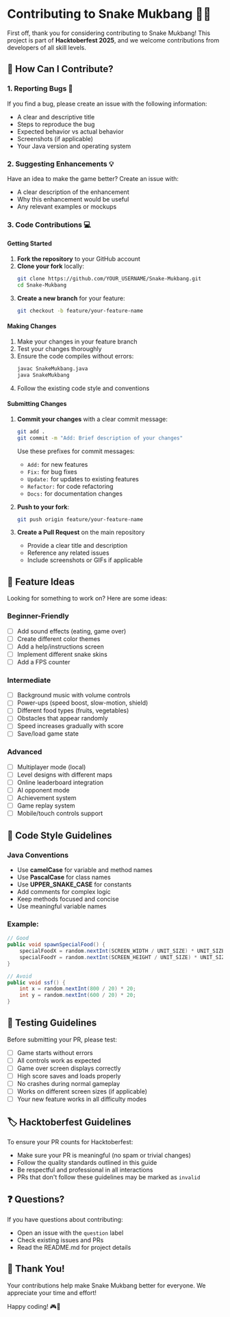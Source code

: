 # Contributing to Snake Mukbang 🐍🍜

First off, thank you for considering contributing to Snake Mukbang! This project is part of **Hacktoberfest 2025**, and we welcome contributions from developers of all skill levels.

## 🎯 How Can I Contribute?

### 1. Reporting Bugs 🐛

If you find a bug, please create an issue with the following information:

- A clear and descriptive title
- Steps to reproduce the bug
- Expected behavior vs actual behavior
- Screenshots (if applicable)
- Your Java version and operating system

### 2. Suggesting Enhancements 💡

Have an idea to make the game better? Create an issue with:

- A clear description of the enhancement
- Why this enhancement would be useful
- Any relevant examples or mockups

### 3. Code Contributions 💻

#### Getting Started

1. **Fork the repository** to your GitHub account
2. **Clone your fork** locally:
   ```bash
   git clone https://github.com/YOUR_USERNAME/Snake-Mukbang.git
   cd Snake-Mukbang
   ```
3. **Create a new branch** for your feature:
   ```bash
   git checkout -b feature/your-feature-name
   ```

#### Making Changes

1. Make your changes in your feature branch
2. Test your changes thoroughly
3. Ensure the code compiles without errors:
   ```bash
   javac SnakeMukbang.java
   java SnakeMukbang
   ```
4. Follow the existing code style and conventions

#### Submitting Changes

1. **Commit your changes** with a clear commit message:

   ```bash
   git add .
   git commit -m "Add: Brief description of your changes"
   ```

   Use these prefixes for commit messages:

   - `Add:` for new features
   - `Fix:` for bug fixes
   - `Update:` for updates to existing features
   - `Refactor:` for code refactoring
   - `Docs:` for documentation changes

2. **Push to your fork**:

   ```bash
   git push origin feature/your-feature-name
   ```

3. **Create a Pull Request** on the main repository
   - Provide a clear title and description
   - Reference any related issues
   - Include screenshots or GIFs if applicable

## 🎨 Feature Ideas

Looking for something to work on? Here are some ideas:

### Beginner-Friendly

- [ ] Add sound effects (eating, game over)
- [ ] Create different color themes
- [ ] Add a help/instructions screen
- [ ] Implement different snake skins
- [ ] Add a FPS counter

### Intermediate

- [ ] Background music with volume controls
- [ ] Power-ups (speed boost, slow-motion, shield)
- [ ] Different food types (fruits, vegetables)
- [ ] Obstacles that appear randomly
- [ ] Speed increases gradually with score
- [ ] Save/load game state

### Advanced

- [ ] Multiplayer mode (local)
- [ ] Level designs with different maps
- [ ] Online leaderboard integration
- [ ] AI opponent mode
- [ ] Achievement system
- [ ] Game replay system
- [ ] Mobile/touch controls support

## 📝 Code Style Guidelines

### Java Conventions

- Use **camelCase** for variable and method names
- Use **PascalCase** for class names
- Use **UPPER_SNAKE_CASE** for constants
- Add comments for complex logic
- Keep methods focused and concise
- Use meaningful variable names

### Example:

```java
// Good
public void spawnSpecialFood() {
    specialFoodX = random.nextInt(SCREEN_WIDTH / UNIT_SIZE) * UNIT_SIZE;
    specialFoodY = random.nextInt(SCREEN_HEIGHT / UNIT_SIZE) * UNIT_SIZE;
}

// Avoid
public void ssf() {
    int x = random.nextInt(800 / 20) * 20;
    int y = random.nextInt(600 / 20) * 20;
}
```

## 🧪 Testing Guidelines

Before submitting your PR, please test:

- [ ] Game starts without errors
- [ ] All controls work as expected
- [ ] Game over screen displays correctly
- [ ] High score saves and loads properly
- [ ] No crashes during normal gameplay
- [ ] Works on different screen sizes (if applicable)
- [ ] Your new feature works in all difficulty modes

## 🏷️ Hacktoberfest Guidelines

To ensure your PR counts for Hacktoberfest:

- Make sure your PR is meaningful (no spam or trivial changes)
- Follow the quality standards outlined in this guide
- Be respectful and professional in all interactions
- PRs that don't follow these guidelines may be marked as `invalid`

## ❓ Questions?

If you have questions about contributing:

- Open an issue with the `question` label
- Check existing issues and PRs
- Read the README.md for project details

## 🙏 Thank You!

Your contributions help make Snake Mukbang better for everyone. We appreciate your time and effort!

Happy coding! 🎮🐍
